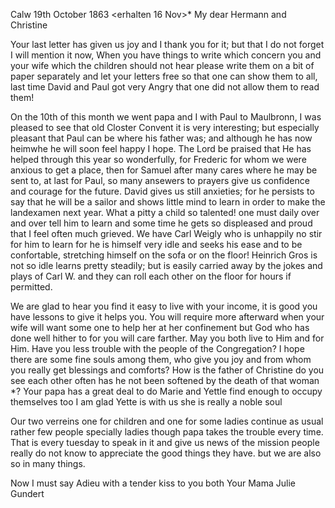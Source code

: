  Calw 19th October 1863
 <erhalten 16 Nov>*
My dear Hermann and Christine

Your last letter has given us joy and I thank you for it; but that I do not forget I will mention it now, When you have things to write which concern you and your wife which the children should not hear please write them on a bit of paper separately and let your letters free so that one can show them to all, last time David and Paul got very Angry that one did not allow them to read them!

On the 10th of this month we went papa and I with Paul to Maulbronn, I was pleased to see that old Closter Convent it is very interesting; but especially pleasant that Paul can be where his father was; and although he has now heimwhe he will soon feel happy I hope. The Lord be praised that He has helped through this year so wonderfully, for Frederic for whom we were anxious to get a place, then for Samuel after many cares where he may be sent to, at last for Paul, so many ansewers to prayers give us confidence and courage for the future. David gives us still anxieties; for he persists to say that he will be a sailor and shows little mind to learn in order to make the landexamen next year. What a pitty a child so talented! one must daily over and over tell him to learn and some time he gets so displeased and proud that I feel often much grieved. We have Carl Weigly who is unhappily no stir for him to learn for he is himself very idle and seeks his ease and to be confortable, stretching himself on the sofa or on the floor! Heinrich Gros is not so idle learns pretty steadily; but is easily carried away by the jokes and plays of Carl W. and they can roll each other on the floor for hours if permitted.

We are glad to hear you find it easy to live with your income, it is good you have lessons to give it helps you. You will require more afterward when your wife will want some one to help her at her confinement but God who has done well hither to for you will care farther. May you both live to Him and for Him. Have you less trouble with the people of the Congregation? I hope there are some fine souls among them, who give you joy and from whom you really get blessings and comforts? How is the father of Christine do you see each other often has he not been softened by the death of that woman <Marg Eisenb.>*? Your papa has a great deal to do Marie and Yettle find enough to occupy themselves too I am glad Yette is with us she is really a noble soul

Our two verreins one for children and one for some ladies continue as usual rather few people specially ladies though papa takes the trouble every time. That is every tuesday to speak in it and give us news of the mission people really do not know to appreciate the good things they have. but we are also so in many things.

Now I must say Adieu with a tender kiss to you both
 Your Mama Julie Gundert
